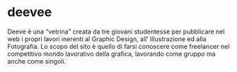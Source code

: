 # deevee
Deeve è una “vetrina” creata da tre giovani studentesse per pubblicare nel web i propri lavori inerenti al Graphic Design, all’ Illustrazione ed alla Fotografia. Lo scopo del sito è quello di farsi conoscere come freelancer nel competitivo mondo lavorativo della grafica, lavorando come gruppo ma anche come singoli.
